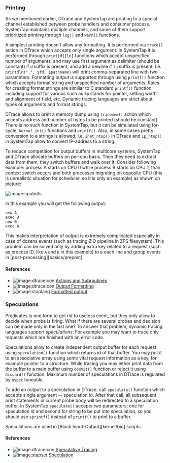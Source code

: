 ### Printing

As we mentioned earlier, DTrace and SystemTap are printing to a special channel established between probe handlers and consumer process. SystemTap maintains multiple channels, and some of them support prioritized printing through `log()` and `warn()` functions. 

A simplest printing doesn't allow any formatting. It is performed via `trace()` action in DTrace which accepts only single argument. In SystemTap it is performed through `print[d][ln]` functions which accept unspecified number of arguments, and may use first argument as delimiter (should be constant) if `d` suffix is present, and add a newline if `ln` suffix is present. I.e. `printdln(",", $fd, $pathname)` will print comma-separated line with two parameters. Formatting output is supported through using `printf()` function which accepts format string and unspecified number of arguments. Rules for creating format strings are similiar to C standard `printf()` function including support for various such as `%p` stands for pointer, setting width and alignment of field, etc. Dynamic tracing languages are strict about types of arguments and format strings. 

DTrace allows to print a memory dump using `tracemem()` action which accepts address and number of bytes to be printed (should be constant). There is no such function in SystemTap, but it can be simulated using for-cycle, `kernel_int()` functions and `printf()`. Also, in some cases pretty conversion to a strings is allowed, i.e. `inet_ntop()` in DTrace and `ip_ntop()` in SystemTap allow to convert IP-address to a string. 

To reduce competition for output buffers in multicore systems, SystemTap and DTrace allocate buffers on per-cpu basis. Then they need to extract data from them, they switch buffers and walk over it. Consider following example: process A starts on CPU 0 while process B starts on CPU 1, than context switch occurs and both processes migrating on opposite CPU (this is unrealistic situation for scheduler, so it is only an example) as shown on picture:

![image:cpubufs](cpubufs.png)

In this example you will get the following output:
```
new A
exec B
new B
exec A
```
This makes interpretation of output is extremely complicated especially in case of dozens events (such as tracing ZIO pipeline in ZFS filesystem). This problem can be solved only by adding extra key related to a request (such as process ID, like `A` and `B` in this example) to a each line and group events in [post-processing][basics/prepost].

#### References

* ![image:dtraceicon](icons/dtrace.png) [Actions and Subroutines](http://docs.oracle.com/cd/E19253-01/817-6223/chp-actsub/index.html)
* ![image:dtraceicon](icons/dtrace.png) [Output Formatting](http://docs.oracle.com/cd/E19253-01/817-6223/chp-fmt/index.html)
* ![image:staplang](icons/staplang.png) [Formatted output](https://sourceware.org/systemtap/langref/Formatted_output.html)

### Speculations

Predicates is one form to get rid to useless event, but they only allow to decide when probe is firing. What if there are several probes and decision can be made only in the last one? To answer that problem, dynamic tracing languages support _speculations_. For example you may want to trace only requests which are finished with an error code. 

Speculations allow to create independent output buffer for each request using `speculation()` function which returns id of that buffer. You may put it to an associative array using some vital request information as a key, for example pointer to a structure. While tracing you may either print data from the buffer to a main buffer using `commit()` function or reject it using `discard()` function. Maximum number of speculations in DTrace is regulated by `nspec` tuneable. 

To add an output to a speculation in DTrace, call `speculate()` function which accepts single argument -- speculation id. After that call, all subsequent print statements in current probe body will be redirected to a speculation buffer. In SystemTap `speculate()` accepts two parameters: one for speculation id and second for string to be put into speculation, so you should use `sprintf()` instead of `printf()` to print to a buffer.

Speculations are used in [Block Input-Output][kernel/bio] scripts. 

#### References

* ![image:dtraceicon](icons/dtrace.png) [Speculative Tracing](http://docs.oracle.com/cd/E19253-01/817-6223/chp-spec/index.html)
* ![image:stapset](icons/stapset.png) [Speculation](https://sourceware.org/systemtap/tapsets/speculation.stp.html)
